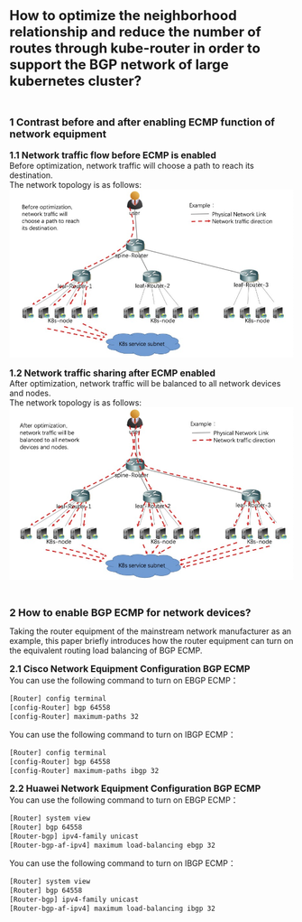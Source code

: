 <font size="5">**How to optimize the neighborhood relationship and reduce the number of routes through kube-router in order to support the BGP network of large kubernetes cluster?**</font>
<br>
<br>
<br>



<font size="4">**1 Contrast before and after enabling ECMP function of network equipment**</font>
<br>
<br>
<font size="3">**1.1 Network traffic flow before ECMP is enabled**</font><br>
Before optimization, network traffic will choose a path to reach its destination.
<br>
The network topology is as follows:
![largenetwork](../docs/img/large-networks08.jpg)


<font size="3">**1.2 Network traffic sharing after ECMP enabled**</font><br>
After optimization, network traffic will be balanced to all network devices and nodes.
<br>
The network topology is as follows:
![largenetwork](../docs/img/large-networks09.jpg)

<br>

<font size="4">**2 How to enable BGP ECMP for network devices?**</font><br>

Taking the router equipment of the mainstream network manufacturer as an example, this paper briefly introduces how the router equipment can turn on the equivalent routing load balancing of BGP ECMP.

<font size="3">**2.1 Cisco Network Equipment Configuration BGP ECMP**</font><br>
You can use the following command to turn on EBGP ECMP：

```
[Router] config terminal
[config-Router] bgp 64558
[config-Router] maximum-paths 32
```

You can use the following command to turn on IBGP ECMP：

```
[Router] config terminal
[config-Router] bgp 64558
[config-Router] maximum-paths ibgp 32
```

<font size="3">**2.2 Huawei Network Equipment Configuration BGP ECMP**</font><br>
You can use the following command to turn on EBGP ECMP：

```
[Router] system view
[Router] bgp 64558
[Router-bgp] ipv4-family unicast
[Router-bgp-af-ipv4] maximum load-balancing ebgp 32
```

You can use the following command to turn on IBGP ECMP：

```
[Router] system view
[Router] bgp 64558
[Router-bgp] ipv4-family unicast
[Router-bgp-af-ipv4] maximum load-balancing ibgp 32
```

<br>
<br>


